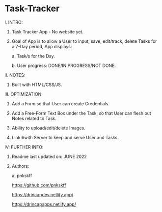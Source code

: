 # Task-Tracker

I. INTRO:

  1. Task Tracker App - No website yet.

  2. Goal of App is to allow a User to input, save, edit/track, delete Tasks for a 7-Day period, App displays:
     
     a. Task/s for the Day.
     
     b. User progress: DONE/IN PROGRESS/NOT DONE.

II. NOTES:

  1. Built with HTML/CSS/JS.

III. OPTIMIZATION:

  1. Add a Form so that User can create Credentials.
 
  2. Add a Free-Form Text Box under the Task, so that User can flesh out Notes related to Task.
  
  3. Ability to upload/edit/delete Images. 
  
  4. Link 6with Server to keep and serve User and Tasks.
  
IV: FURTHER INFO:

  1. Readme last updated on: JUNE 2022

  2. Authors:

     a. pnkskff
     
     https://github.com/pnkskff
     
     https://drincapdev.netlify.app/
     
     https://drincapapps.netlify.app/



